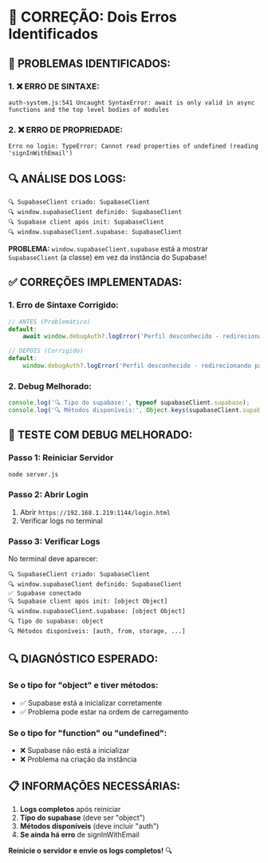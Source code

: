 # 🔧 CORREÇÃO: Dois Erros Identificados

## 🚨 **PROBLEMAS IDENTIFICADOS:**

### **1. ❌ ERRO DE SINTAXE:**
```
auth-system.js:541 Uncaught SyntaxError: await is only valid in async functions and the top level bodies of modules
```

### **2. ❌ ERRO DE PROPRIEDADE:**
```
Erro no login: TypeError: Cannot read properties of undefined (reading 'signInWithEmail')
```

## 🔍 **ANÁLISE DOS LOGS:**
```
🔍 SupabaseClient criado: SupabaseClient
🔍 window.supabaseClient definido: SupabaseClient
🔍 Supabase client após init: SupabaseClient
🔍 window.supabaseClient.supabase: SupabaseClient
```

**PROBLEMA:** `window.supabaseClient.supabase` está a mostrar `SupabaseClient` (a classe) em vez da instância do Supabase!

## ✅ **CORREÇÕES IMPLEMENTADAS:**

### **1. Erro de Sintaxe Corrigido:**
```javascript
// ANTES (Problemático)
default:
    await window.debugAuth?.logError('Perfil desconhecido - redirecionando para login', { profile });

// DEPOIS (Corrigido)
default:
    window.debugAuth?.logError('Perfil desconhecido - redirecionando para login', { profile });
```

### **2. Debug Melhorado:**
```javascript
console.log('🔍 Tipo do supabase:', typeof supabaseClient.supabase);
console.log('🔍 Métodos disponíveis:', Object.keys(supabaseClient.supabase || {}));
```

## 🚀 **TESTE COM DEBUG MELHORADO:**

### **Passo 1: Reiniciar Servidor**
```bash
node server.js
```

### **Passo 2: Abrir Login**
1. Abrir `https://192.168.1.219:1144/login.html`
2. Verificar logs no terminal

### **Passo 3: Verificar Logs**
No terminal deve aparecer:
```
🔍 SupabaseClient criado: SupabaseClient
🔍 window.supabaseClient definido: SupabaseClient
✅ Supabase conectado
🔍 Supabase client após init: [object Object]
🔍 window.supabaseClient.supabase: [object Object]
🔍 Tipo do supabase: object
🔍 Métodos disponíveis: [auth, from, storage, ...]
```

## 🔍 **DIAGNÓSTICO ESPERADO:**

### **Se o tipo for "object" e tiver métodos:**
- ✅ Supabase está a inicializar corretamente
- ✅ Problema pode estar na ordem de carregamento

### **Se o tipo for "function" ou "undefined":**
- ❌ Supabase não está a inicializar
- ❌ Problema na criação da instância

## 📋 **INFORMAÇÕES NECESSÁRIAS:**
1. **Logs completos** após reiniciar
2. **Tipo do supabase** (deve ser "object")
3. **Métodos disponíveis** (deve incluir "auth")
4. **Se ainda há erro** de signInWithEmail

**Reinicie o servidor e envie os logs completos!** 🔍


